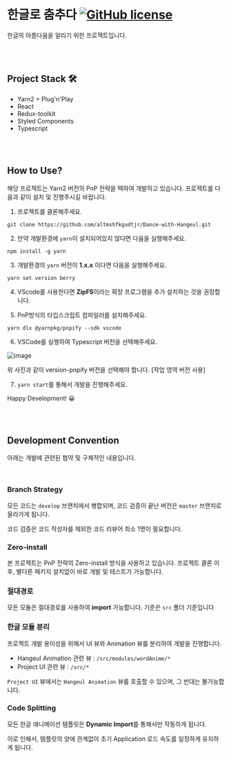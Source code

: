 # 한글로 춤추다 [![GitHub license](https://camo.githubusercontent.com/890acbdcb87868b382af9a4b1fac507b9659d9bf/68747470733a2f2f696d672e736869656c64732e696f2f62616467652f6c6963656e73652d4d49542d626c75652e737667)](https://github.com/altmshfkgudtjr/Simple-React-Template/blob/master/LICENSE)

한글의 아름다움을 알리기 위한 프로젝트입니다.

<br />
<br />

## Project Stack 🛠

- Yarn2 + Plug'n'Play
- React
- Redux-toolkit
- Styled Components
- Typescript

<br />
<br />

## How to Use?

해당 프로젝트는 Yarn2 버전의 PnP 전략을 택하여 개발하고 있습니다. 프로젝트를 다음과 같이 설치 및 진행주시길 바랍니다.

1. 프로젝트를 클론해주세요.
 
`git clone https://github.com/altmshfkgudtjr/Dance-with-Hangeul.git`

2. 만약 개발환경에 `yarn`이 설치되어있지 않다면 다음을 실행해주세요.

`npm install -g yarn`

3. 개발환경의 `yarn` 버전이 **1.x.x** 이다면 다음을 실행해주세요.

`yarn set version berry`

4. VScode를 사용한다면 **ZipFS**이라는 확장 프로그램을 추가 설치하는 것을 권장합니다.

5. PnP방식의 타입스크립트 컴파일러를 설치해주세요.

`yarn dlx @yarnpkg/pnpify --sdk vscode`

6. VSCode를 실행하여 Typescript 버전을 선택해주세요.

![image](https://user-images.githubusercontent.com/47492535/118655991-0c9f4f80-b825-11eb-8e1c-b9b2428e6250.png)

위 사진과 같이 version-pnpify 버전을 선택해야 합니다. [작업 영역 버전 사용]

7. `yarn start`를 통해서 개발을 진행해주세요.

Happy Development! 😀

<br />
<br />

## Development Convention

아래는 개발에 관련된 협약 및 구체적인 내용입니다.

<br />

### Branch Strategy

모든 코드는 `develop` 브랜치에서 병합되며, 코드 검증이 끝난 버전은 `master` 브랜치로 올라가게 됩니다.

코드 검증은 코드 작성자를 제외한 코드 리뷰어 최소 1명이 필요합니다.

### Zero-install

본 프로젝트는 PnP 전략의 Zero-install 방식을 사용하고 있습니다. 프로젝트 클론 이 후, 별다른 패키지 설치없이 바로 개발 및 테스트가 가능합니다.

### 절대경로

모든 모듈은 절대경로를 사용하여 **import** 가능합니다. 기준은 `src` 폴더 기준입니다

### 한글 모듈 분리

프로젝트 개발 용이성을 위해서 UI 뷰와 Animation 뷰를 분리하여 개발을 진행합니다.

- Hangeul Animation 관련 뷰 : `/src/modules/wordAnime/*`
- Project UI 관련 뷰 : `/src/*`

`Project UI` 뷰에서는 `Hangeul Animation` 뷰를 호출할 수 있으며, 그 반대는 불가능합니다.

### Code Splitting

모든 한글 애니메이션 템플릿은 **Dynamic Import**를 통해서만 작동하게 됩니다.

이로 인해서, 템플릿의 양에 관계없이 초기 Application 로드 속도를 일정하게 유지하게 됩니다.

<br />
<br />
